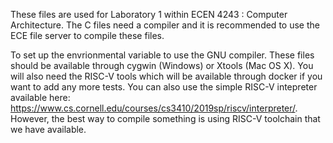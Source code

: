 These files are used for Laboratory 1 within ECEN 4243 : Computer
Architecture.  The C files need a compiler and it is recommended to
use the ECE file server to compile these files.

To set up the envrionmental variable to use the GNU compiler.
These files should be available through cygwin (Windows) or Xtools
(Mac OS X).  You will also need the RISC-V tools which will be
available through docker if you want to add any more tests.  You can
also use the simple RISC-V intepreter available here:
https://www.cs.cornell.edu/courses/cs3410/2019sp/riscv/interpreter/.
However, the best way to compile something is using RISC-V toolchain
that we have available.
